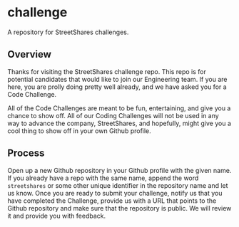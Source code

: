 # challenge
A repository for StreetShares challenges.

## Overview

Thanks for visiting the StreetShares challenge repo. This repo is for potential candidates that would like to join our Engineering team. If you are here, you are prolly doing pretty well already, and we have asked you for a Code Challenge.

All of the Code Challenges are meant to be fun, entertaining, and give you a chance to show off. All of our Coding Challenges will not be used in any way to advance the company, StreetShares, and hopefully, might give you a cool thing to show off in your own Github profile.

## Process

Open up a new Github repository in your Github profile with the given name. If you already have a repo with the same name, append the word `streetshares` or some other unique identifier in the repository name and let us know. Once you are ready to submit your challenge, notify us that you have completed the Challenge, provide us with a URL that points to the Github repository and make sure that the repository is public. We will review it and provide you with feedback.

